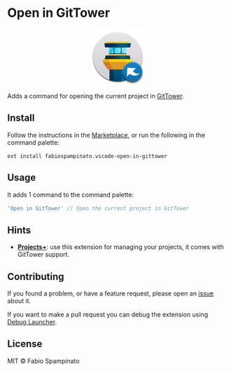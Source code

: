 # Open in GitTower

<p align="center">
  <img src="https://raw.githubusercontent.com/fabiospampinato/vscode-open-in-gittower/master/resources/logo.png" width="128" alt="Logo">
</p>

Adds a command for opening the current project in [GitTower](https://www.git-tower.com).

## Install

Follow the instructions in the [Marketplace](https://marketplace.visualstudio.com/items?itemName=fabiospampinato.vscode-open-in-gittower), or run the following in the command palette:

```shell
ext install fabiospampinato.vscode-open-in-gittower
```

## Usage

It adds 1 command to the command palette:

```js
'Open in GitTower' // Open the current project in GitTower
```

## Hints

- **[Projects+](https://marketplace.visualstudio.com/items?itemName=fabiospampinato.vscode-projects-plus)**: use this extension for managing your projects, it comes with GitTower support.

## Contributing

If you found a problem, or have a feature request, please open an [issue](https://github.com/fabiospampinato/vscode-open-in-gittower/issues) about it.

If you want to make a pull request you can debug the extension using [Debug Launcher](https://marketplace.visualstudio.com/items?itemName=fabiospampinato.vscode-debug-launcher).

## License

MIT © Fabio Spampinato
